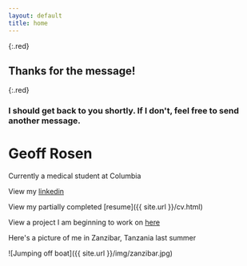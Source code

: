 ```yaml
---
layout: default
title: home
---
```


{:.red}
## Thanks for the message!

{:.red}
### I should get back to you shortly. If I don't, feel free to send another message.

# Geoff Rosen

Currently a medical student at Columbia

View my [linkedin](https://www.linkedin.com/in/geoffrosen)   

View my partially completed [resume]({{ site.url }}/cv.html)   

View a project I am beginning to work on [here](https://github.com/geoffrosen/vaginal-microbiome)

Here's a picture of me in Zanzibar, Tanzania last summer   

![Jumping off boat]({{ site.url }}/img/zanzibar.jpg)

